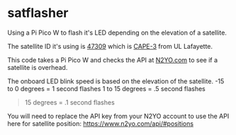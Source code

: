 # satflasher
Using a Pi Pico W to flash it's LED depending on the elevation of a satellite.

The satellite ID it's using is [47309](https://www.n2yo.com/satellite/?s=47309) which is [CAPE-3](https://ee.louisiana.edu/research/cape/satellite-missions/cape-3) from UL Lafayette.


This code takes a Pi Pico W and checks the API at [N2YO.com](https://www.n2yo.com) to see if a satellite is overhead.

The onboard LED blink speed is based on the elevation of the satellite.
-15 to 0 degrees = 1 second flashes
1 to 15 degrees = .5 second flashes
> 15 degrees = .1 second flashes

You will need to replace the API key from your N2YO account to use the API here for satellite position:
https://www.n2yo.com/api/#positions
